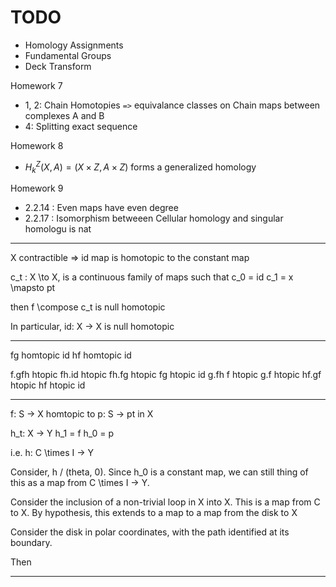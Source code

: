 TODO
====

* Homology Assignments
* Fundamental Groups
* Deck Transform

Homework 7

-   1, 2: Chain Homotopies `=>` equivalance classes on Chain maps between complexes A and B
-   4: Splitting exact sequence

Homework 8

- $H_k^Z(X, A) = (X \times Z, A \times Z)$ forms a generalized homology

Homework 9

- 2.2.14 : Even maps have even degree
- 2.2.17 : Isomorphism betweeen Cellular homology and singular homologu is nat

---

X contractible => id map is homotopic to the constant map

c_t : X \to X, is a continuous family of maps such that
c_0 = id
c_1 = x \mapsto pt

then f \compose c_t is null homotopic

In particular, id: X -> X is null homotopic

----



fg homtopic id
hf homtopic id

f.gfh  htopic  fh.id htopic fh.fg htopic fg htopic id
g.fh f htopic  g.f   htopic hf.gf htopic hf htopic id

----

f: S -> X homtopic to
p: S -> pt in X

h_t: X -> Y         h_1 = f
                    h_0 = p

i.e. h: C \times I -> Y

Consider, h / (theta, 0). Since h_0 is a constant map, we can still thing of
this as a map from C \times I -> Y.

Consider the inclusion of a non-trivial loop in X into X. This is a map
from C to X. By hypothesis, this extends to a map to a map from the disk to X

Consider the disk in polar coordinates, with the path identified at its boundary.

Then 

----


